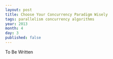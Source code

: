 ```yaml
---
layout: post
title: Choose Your Concurrency Paradigm Wisely
tags: parallelism concurrency algorithms
year: 2013
month: 4
day: 3
published: false
---
```


To Be Written

